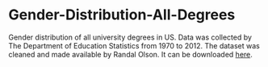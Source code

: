 # Gender-Distribution-All-Degrees
Gender distribution of all university degrees in US. Data was collected by The Department of Education Statistics from 1970 to 2012. The dataset was cleaned and made available by Randal Olson. It can be downloaded [here](www.randalolson.com/wp-content/uploads/percent-bachelors-degrees-women-usa.csv).

